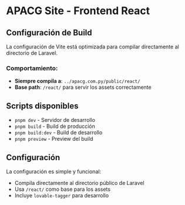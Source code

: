 # APACG Site - Frontend React

## Configuración de Build

La configuración de Vite está optimizada para compilar directamente al directorio de Laravel.

### Comportamiento:
- **Siempre compila a**: `../apacg.com.py/public/react/`
- **Base path**: `/react/` para servir los assets correctamente

## Scripts disponibles

- `pnpm dev` - Servidor de desarrollo
- `pnpm build` - Build de producción
- `pnpm build:dev` - Build de desarrollo
- `pnpm preview` - Preview del build

## Configuración

La configuración es simple y funcional:
- Compila directamente al directorio público de Laravel
- Usa `/react/` como base para los assets
- Incluye `lovable-tagger` para desarrollo
